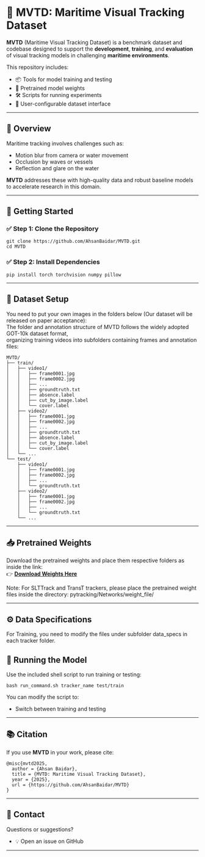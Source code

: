 # 🌊 MVTD: Maritime Visual Tracking Dataset

**MVTD** (Maritime Visual Tracking Dataset) is a benchmark dataset and codebase designed to support the **development**, **training**, and **evaluation** of visual tracking models in challenging **maritime environments**.

This repository includes:
- 📦 Tools for model training and testing  
- 🤖 Pretrained model weights  
- 🛠 Scripts for running experiments  
- 📁 User-configurable dataset interface  

---

## 🧭 Overview

Maritime tracking involves challenges such as:
- Motion blur from camera or water movement  
- Occlusion by waves or vessels  
- Reflection and glare on the water  

**MVTD** addresses these with high-quality data and robust baseline models to accelerate research in this domain.

---

## 🚀 Getting Started

### ✅ Step 1: Clone the Repository

    git clone https://github.com/AhsanBaidar/MVTD.git  
    cd MVTD  

### ✅ Step 2: Install Dependencies

    pip install torch torchvision numpy pillow

---

## 📂 Dataset Setup

You need to put your own images in the folders below (Our dataset will be released on paper acceptance):  
The folder and annotation structure of MVTD follows the widely adopted GOT-10k dataset format,  
organizing training videos into subfolders containing frames and annotation files:

    MVTD/
    ├── train/
    │   ├── video1/
    │   │   ├── frame0001.jpg
    │   │   ├── frame0002.jpg
    │   │   ├── ...
    │   │   ├── groundtruth.txt
    │   │   ├── absence.label
    │   │   ├── cut_by_image.label
    │   │   └── cover.label
    │   ├── video2/
    │   │   ├── frame0001.jpg
    │   │   ├── frame0002.jpg
    │   │   ├── ...
    │   │   ├── groundtruth.txt
    │   │   ├── absence.label
    │   │   ├── cut_by_image.label
    │   │   └── cover.label
    │   └── ...
    └── test/
        ├── video1/
        │   ├── frame0001.jpg
        │   ├── frame0002.jpg
        │   ├── ...
        │   └── groundtruth.txt
        ├── video2/
        │   ├── frame0001.jpg
        │   ├── frame0002.jpg
        │   ├── ...
        │   └── groundtruth.txt
        └── ...

---

## 📥 Pretrained Weights

Download the pretrained weights and place them respective folders as inside the link:  
👉 [**Download Weights Here**](https://kuacae-my.sharepoint.com/:f:/g/personal/ahsan_bakht_ku_ac_ae/Evdzhoi7zddBrMg8WCUA1_wBW_-HUnx602doajk9oK9-Kw?e=kK7iux)  

Note: For SLTTrack and TransT trackers, please place the pretrained weight files inside the directory:
pytracking/Networks/weight_file/

---

## ⚙️ Data Specifications

For Training, you need to modify the files under subfolder data_specs in each tracker folder.


## 🧪 Running the Model

Use the included shell script to run training or testing:

    bash run_command.sh tracker_name test/train

You can modify the script to:
- Switch between training and testing  
---


## 📚 Citation

If you use **MVTD** in your work, please cite:

    @misc{mvtd2025,
      author = {Ahsan Baidar},
      title = {MVTD: Maritime Visual Tracking Dataset},
      year = {2025},
      url = {https://github.com/AhsanBaidar/MVTD}
    }

---

## 💬 Contact

Questions or suggestions?

- 💡 Open an issue on GitHub  

---

